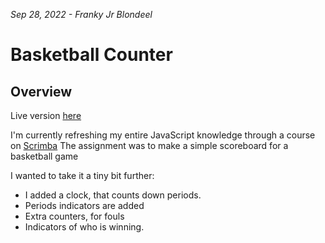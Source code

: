 *Sep 28, 2022 - Franky Jr Blondeel*


# Basketball Counter

## Overview

Live version [here](https://basketball-counter-frbl.netlify.app/)

I'm currently refreshing my entire JavaScript knowledge through a course on [Scrimba](https://scrimba.com/allcourses)
The assignment was to make a simple scoreboard for a basketball game

I wanted to take it a tiny bit further: 
* I added a clock, that counts down periods.
* Periods indicators are added
* Extra counters, for fouls
* Indicators of who is winning.